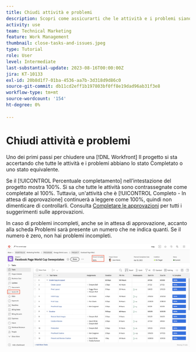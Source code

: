 ```yaml
---
title: Chiudi attività e problemi
description: Scopri come assicurarti che le attività e i problemi siano chiusi prima di chiudere un progetto in [!DNL  Workfront].
activity: use
team: Technical Marketing
feature: Work Management
thumbnail: close-tasks-and-issues.jpeg
type: Tutorial
role: User
level: Intermediate
last-substantial-update: 2023-08-16T00:00:00Z
jira: KT-10133
exl-id: 20b8d1f7-01ba-4536-aa7b-3d318d9d86c0
source-git-commit: db11cd2eff1b197803bf0ff8e19dad96ab31f3e8
workflow-type: tm+mt
source-wordcount: '154'
ht-degree: 0%

---
```


# Chiudi attività e problemi

Uno dei primi passi per chiudere una [!DNL Workfront] Il progetto si sta accertando che tutte le attività e i problemi abbiano lo stato Completato o uno stato equivalente.

Se il [!UICONTROL Percentuale completamento] nell’intestazione del progetto mostra 100%. Si sa che tutte le attività sono contrassegnate come completate al 100%. Tuttavia, un&#39;attività che è [!UICONTROL Completo - In attesa di approvazione] continuerà a leggere come 100%, quindi non dimenticare di controllarli. Consulta [Completare le approvazioni](https://experienceleague.adobe.com/docs/workfront-learn/tutorials-workfront/manage-work/close-a-project/complete-approvals.html) per tutti i suggerimenti sulle approvazioni.

In caso di problemi incompleti, anche se in attesa di approvazione, accanto alla scheda Problemi sarà presente un numero che ne indica quanti. Se il numero è zero, non hai problemi incompleti.

![Visualizzazione del progetto [!UICONTROL Percentuale completamento] e le Issues aperte](assets/close-tasks-and-issues.png)
